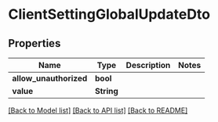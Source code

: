 # ClientSettingGlobalUpdateDto

## Properties

Name | Type | Description | Notes
------------ | ------------- | ------------- | -------------
**allow_unauthorized** | **bool** |  | 
**value** | **String** |  | 

[[Back to Model list]](../README.md#documentation-for-models) [[Back to API list]](../README.md#documentation-for-api-endpoints) [[Back to README]](../README.md)


